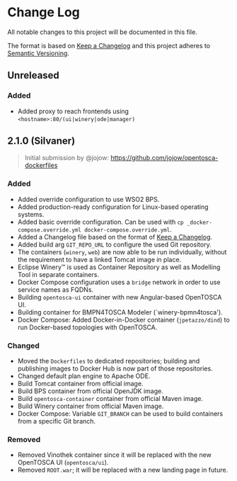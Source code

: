 # Change Log

All notable changes to this project will be documented in this file.

The format is based on [Keep a Changelog](http://keepachangelog.com/) and this project adheres to [Semantic Versioning](http://semver.org/).

## Unreleased

### Added

- Added proxy to reach frontends using `<hostname>:80/(ui|winery|ode|manager)`

## 2.1.0 (Silvaner)

> Initial submission by @jojow: https://github.com/jojow/opentosca-dockerfiles

### Added

- Added override configuration to use WSO2 BPS.
- Added production-ready configuration for Linux-based operating systems.
- Added basic override configuration. Can be used with `cp _docker-compose.override.yml docker-compose.override.yml`.
- Added a Changelog file based on the format of [Keep a Changelog](http://keepachangelog.com/).
- Added build arg `GIT_REPO_URL` to configure the used Git repository.
- The containers (`winery`, `web`) are now able to be run individually, without the requirement to have a linked Tomcat image in place.
- Eclipse Winery™ is used as Container Repository as well as Modelling Tool in separate containers.
- Docker Compose configuration uses a `bridge` network in order to use service names as FQDNs.
- Building `opentosca-ui` container with new Angular-based OpenTOSCA UI.
- Building container for BMPN4TOSCA Modeler (`winery-bpmn4tosca').
- Docker Compose: Added Docker-in-Docker container (`jpetazzo/dind`) to run Docker-based topologies with OpenTOSCA.

### Changed

- Moved the `Dockerfiles` to dedicated repositories; building and publishing images to Docker Hub is now part of those repositories.
- Changed default plan engine to Apache ODE.
- Build Tomcat container from official image.
- Build BPS container from official OpenJDK image.
- Build `opentosca-container` container from official Maven image.
- Build Winery container from official Maven image.
- Docker Compose: Variable `GIT_BRANCH` can be used to build containers from a specific Git branch.

### Removed

- Removed Vinothek container since it will be replaced with the new OpenTOSCA UI (`opentosca/ui`).
- Removed `ROOT.war`; it will be replaced with a new landing page in future.
